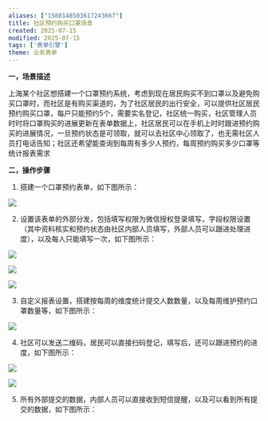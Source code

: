 ```yaml
---
aliases: ["1588148503617243667"]
title: 社区预约购买口罩场景
created: 2025-07-15
modified: 2025-07-15
tags: ['表单引擎']
theme: 业务表单
---
```


**一，场景描述**

上海某个社区想搭建一个口罩预约系统，考虑到现在居民购买不到口罩以及避免购买口罩时，而社区是有购买渠道的，为了社区居民的出行安全，可以提供社区居民预约购买口罩，每户只能预约5个，需要实名登记，社区统一购买，社区管理人员时时将口罩购买的进展更新在表单数据上，社区居民可以在手机上时时跟进预约购买的进展情况，一旦预约状态是可领取，就可以去社区中心领取了，也无需社区人员打电话告知；社区还希望能查询到每周有多少人预约，每周预约购买多少口罩等统计报表需求

**二，操作步骤**

1. 搭建一个口罩预约表单，如下图所示：

![](https://myhelpdoc.oss-cn-heyuan.aliyuncs.com/mdimages/ef84bfad5a5c5837096a63c043625cc8.jpg)

2. 设置该表单的外部分发，包括填写权限为微信授权登录填写，字段权限设置（其中资料核实和预约状态由社区内部人员填写，外部人员可以跟进处理进度），以及每人只能填写一次，如下图所示：

![](https://myhelpdoc.oss-cn-heyuan.aliyuncs.com/mdimages/5f9e3dcbf7a3edb7a30e7c8ef3beadef.jpg)

![](https://myhelpdoc.oss-cn-heyuan.aliyuncs.com/mdimages/a14cc4fb903cfc6b5c31d1d94e5e3d5b.jpg)

![](https://myhelpdoc.oss-cn-heyuan.aliyuncs.com/mdimages/b25e7fbb7fed2dd27f0da6839b00e4aa.jpg)

3. 自定义报表设置，搭建按每周的维度统计提交人数数量，以及每周维护预约口罩数量等，如下图所示：

![](https://myhelpdoc.oss-cn-heyuan.aliyuncs.com/mdimages/3659687212a888ceed06521aa335d45a.jpg)

4. 社区可以发送二维码，居民可以直接扫码登记，填写后，还可以跟进预约的进度，如下图所示：

![](https://myhelpdoc.oss-cn-heyuan.aliyuncs.com/mdimages/9a238b8157e1d9a1bf8f48e426494ef6.jpg)

![](https://myhelpdoc.oss-cn-heyuan.aliyuncs.com/mdimages/826f14685cfd4908f5f29c18bcb3901a.jpg)

5. 所有外部提交的数据，内部人员可以直接收到短信提醒，以及可以看到所有提交的数据，如下图所示：

